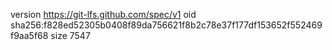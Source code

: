 version https://git-lfs.github.com/spec/v1
oid sha256:f828ed52305b0408f89da756621f8b2c78e37f177df153652f552469f9aa5f68
size 7547
